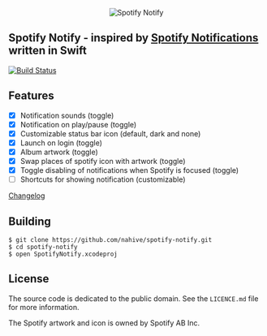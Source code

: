 
<p align="center">
  <img src="http://i.imgur.com/WSOChtc.png" alt="Spotify Notify"/>
</p>

## Spotify Notify - inspired by [Spotify Notifications](https://github.com/citruspi/Spotify-Notifications) written in Swift

[![Build Status](https://travis-ci.org/citruspi/Spotify-Notifications.png?branch=master)](https://travis-ci.org/citruspi/Spotify-Notifications)

## Features

- [x] Notification sounds (toggle)
- [x] Notification on play/pause (toggle)
- [x] Customizable status bar icon (default, dark and none)
- [x] Launch on login (toggle)
- [x] Album artwork (toggle)
- [x] Swap places of spotify icon with artwork (toggle)
- [x] Toggle disabling of notifications when Spotify is focused (toggle)
- [ ] Shortcuts for showing notification (customizable)

[Changelog](https://github.com/nahive/spotify-notify/edit/master/CHANGELOG.md)

## Building

```
$ git clone https://github.com/nahive/spotify-notify.git
$ cd spotify-notify
$ open SpotifyNotify.xcodeproj
```

## License

The source code is dedicated to the public domain. See the `LICENCE.md` file for
more information.

The Spotify artwork and icon is owned by Spotify AB Inc.
